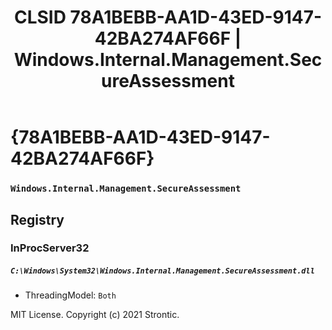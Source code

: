 ﻿---
title: "CLSID 78A1BEBB-AA1D-43ED-9147-42BA274AF66F | Windows.Internal.Management.SecureAssessment"
excerpt: What is COM-Object CLSID 78A1BEBB-AA1D-43ED-9147-42BA274AF66F?
---

# {78A1BEBB-AA1D-43ED-9147-42BA274AF66F}

### `Windows.Internal.Management.SecureAssessment`

## Registry


### InProcServer32

##### `C:\Windows\System32\Windows.Internal.Management.SecureAssessment.dll`
* ThreadingModel: `Both`

MIT License. Copyright (c) 2021 Strontic.


